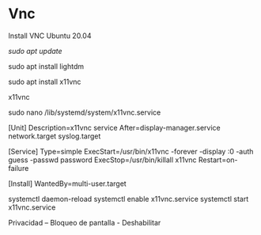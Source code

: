 # Vnc
Install VNC Ubuntu 20.04


_sudo apt update_

sudo apt install lightdm

sudo apt install x11vnc

x11vnc


sudo nano /lib/systemd/system/x11vnc.service

[Unit]
Description=x11vnc service
After=display-manager.service network.target syslog.target

[Service]
Type=simple
ExecStart=/usr/bin/x11vnc -forever -display :0 -auth guess -passwd password
ExecStop=/usr/bin/killall x11vnc
Restart=on-failure

[Install]
WantedBy=multi-user.target

systemctl daemon-reload
systemctl enable x11vnc.service
systemctl start x11vnc.service


Privacidad – Bloqueo de pantalla - Deshabilitar
